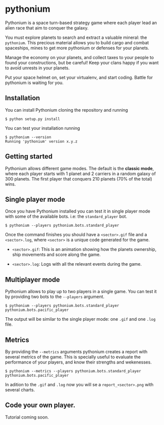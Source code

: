 # pythonium

Pythonium is a space turn-based strategy game where each player lead an alien race 
that aim to conquer the galaxy.

You must explore planets to search and extract a valuable mineral: the `pythonium`.
This precious material allows you to build cargo and combat spaceships, mines to get 
more pythonium or defenses for your planets. 

Manage the economy on your planets, and collect taxes to your people to found your 
constructions, but be careful! Keep your clans happy if you want to avoid unrests 
in your planets.

Put your space helmet on, set your virtualenv, and start coding. 
Battle for pythonium is waiting for you.


## Installation

You can install Pythonium cloning the repository and running

```
$ python setup.py install
```

You can test your installation running

```
$ pythonium --version
Running 'pythonium' version x.y.z
```

## Getting started

Pythonium allows different game modes. The default is the **classic mode**, where each player starts with 1 planet and 2 carriers in a random galaxy of 300 planets.
The first player that conquers 210 planets (70% of the total) wins. 

## Single player mode

Once you have Pythonium installed you can test it in single player mode with some of the available bots.
i.e: the ``standard_player`` bot.

```
$ pythonium --players pythonium.bots.standard_player
```

Once the command finishes you should have a ``<sector>.gif`` file and a ``<sector>.log``, where ``<sector>`` is a unique code generated for the game.

* ``<sector>.gif``: This is an animation showing how the planets ownership, ship movements and score along the game.

* ``<sector>.log``: Logs with all the relevant events during the game.


## Multiplayer mode

Pythonium allows to play up to two players in a single game. You can test it by providing two bots to the ``--players`` argument. 


```
$ pythonium --players pythonium.bots.standard_player pythonium.bots.pacific_player
```

The output will be similar to the single player mode: one ``.gif`` and one ``.log`` file.


## Metrics

By providing the ``--metrics`` arguments pythonium creates a report with several metrics of the game. 
This is specially useful to evaluate the performance of your players, and know their strengths and wekenesses.

```
$ pythonium --metrics --players pythonium.bots.standard_player pythonium.bots.pacific_player
```

In adition to the ``.gif`` and ``.log`` now you will se a ``report_<sector>.png`` with several charts.


## Code your own player.

Tutorial coming soon.
